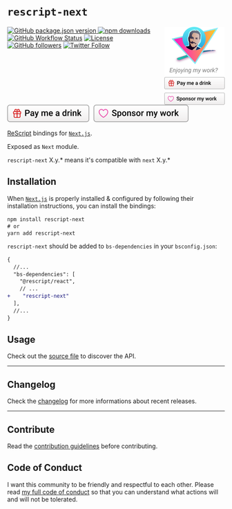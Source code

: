 # `rescript-next`

<a href="https://github.com/MoOx/rescript-next?sponsor=1">
  <img width="140" align="right" alt="Sponsoring button" src="https://github.com/moox/.github/raw/main/FUNDING.svg">
</a>

[![GitHub package.json version](https://img.shields.io/github/package-json/v/MoOx/rescript-next) ![npm downloads](https://img.shields.io/npm/dm/rescript-next)](https://www.npmjs.com/package/rescript-next)
[![GitHub Workflow Status](https://img.shields.io/github/workflow/status/MoOx/rescript-next/Build)](https://github.com/MoOx/rescript-next/actions)
[![License](https://img.shields.io/github/license/MoOx/rescript-next)](https://github.com/MoOx/rescript-next)  
[![GitHub followers](https://img.shields.io/github/followers/MoOx?style=social&label=Follow%20me)](https://github.com/MoOx)
[![Twitter Follow](https://img.shields.io/twitter/follow/MoOx?style=social&label=Follow%20me)](https://twitter.com/MoOx)
[![Sponsor my work](https://github.com/moox/.github/raw/main/FUNDING-button.svg)](https://github.com/MoOx/rescript-next?sponsor=1)

[ReScript](https://rescript-lang.org) bindings for [`Next.js`](https://nextjs.org/).

Exposed as `Next` module.

`rescript-next` X.y.\* means it's compatible with
`next` X.y.\*

## Installation

When
[`Next.js`](https://nextjs.org/)
is properly installed & configured by following their installation instructions,
you can install the bindings:

```console
npm install rescript-next
# or
yarn add rescript-next
```

`rescript-next` should be added to `bs-dependencies` in your
`bsconfig.json`:

```diff
{
  //...
  "bs-dependencies": [
    "@rescript/react",
    // ...
+    "rescript-next"
  ],
  //...
}
```

## Usage

Check out the [source file](./src/Next.res) to discover the API.

---

## Changelog

Check the [changelog](./CHANGELOG.md) for more informations about recent
releases.

---

## Contribute

Read the
[contribution guidelines](https://github.com/MoOx/.github/blob/main/CONTRIBUTING.md)
before contributing.

## Code of Conduct

I want this community to be friendly and respectful to each other. Please read
[my full code of conduct](https://github.com/MoOx/.github/blob/main/CODE_OF_CONDUCT.md)
so that you can understand what actions will and will not be tolerated.
